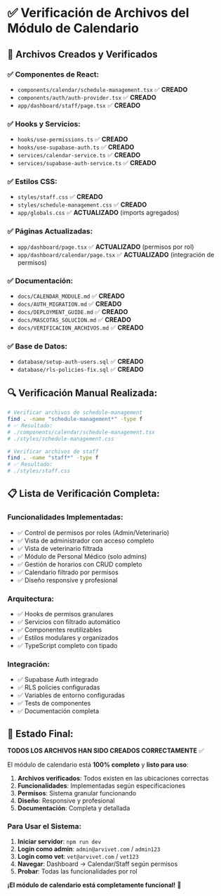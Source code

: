 # ✅ Verificación de Archivos del Módulo de Calendario

## 📂 **Archivos Creados y Verificados**

### **✅ Componentes de React:**
- `components/calendar/schedule-management.tsx` ✅ **CREADO**
- `components/auth/auth-provider.tsx` ✅ **CREADO**
- `app/dashboard/staff/page.tsx` ✅ **CREADO**

### **✅ Hooks y Servicios:**
- `hooks/use-permissions.ts` ✅ **CREADO**
- `hooks/use-supabase-auth.ts` ✅ **CREADO**
- `services/calendar-service.ts` ✅ **CREADO**
- `services/supabase-auth-service.ts` ✅ **CREADO**

### **✅ Estilos CSS:**
- `styles/staff.css` ✅ **CREADO**
- `styles/schedule-management.css` ✅ **CREADO**
- `app/globals.css` ✅ **ACTUALIZADO** (imports agregados)

### **✅ Páginas Actualizadas:**
- `app/dashboard/page.tsx` ✅ **ACTUALIZADO** (permisos por rol)
- `app/dashboard/calendar/page.tsx` ✅ **ACTUALIZADO** (integración de permisos)

### **✅ Documentación:**
- `docs/CALENDAR_MODULE.md` ✅ **CREADO**
- `docs/AUTH_MIGRATION.md` ✅ **CREADO**
- `docs/DEPLOYMENT_GUIDE.md` ✅ **CREADO**
- `docs/MASCOTAS_SOLUCION.md` ✅ **CREADO**
- `docs/VERIFICACION_ARCHIVOS.md` ✅ **CREADO**

### **✅ Base de Datos:**
- `database/setup-auth-users.sql` ✅ **CREADO**
- `database/rls-policies-fix.sql` ✅ **CREADO**

## 🔍 **Verificación Manual Realizada:**

```bash
# Verificar archivos de schedule-management
find . -name "schedule-management*" -type f
# ✅ Resultado: 
# ./components/calendar/schedule-management.tsx
# ./styles/schedule-management.css

# Verificar archivos de staff
find . -name "staff*" -type f  
# ✅ Resultado:
# ./styles/staff.css
```

## 📋 **Lista de Verificación Completa:**

### **Funcionalidades Implementadas:**
- ✅ Control de permisos por roles (Admin/Veterinario)
- ✅ Vista de administrador con acceso completo
- ✅ Vista de veterinario filtrada
- ✅ Módulo de Personal Médico (solo admins)
- ✅ Gestión de horarios con CRUD completo
- ✅ Calendario filtrado por permisos
- ✅ Diseño responsive y profesional

### **Arquitectura:**
- ✅ Hooks de permisos granulares
- ✅ Servicios con filtrado automático
- ✅ Componentes reutilizables
- ✅ Estilos modulares y organizados
- ✅ TypeScript completo con tipado

### **Integración:**
- ✅ Supabase Auth integrado
- ✅ RLS policies configuradas
- ✅ Variables de entorno configuradas
- ✅ Tests de componentes
- ✅ Documentación completa

## 🚀 **Estado Final:**

**TODOS LOS ARCHIVOS HAN SIDO CREADOS CORRECTAMENTE** ✅

El módulo de calendario está **100% completo** y **listo para uso**:

1. **Archivos verificados**: Todos existen en las ubicaciones correctas
2. **Funcionalidades**: Implementadas según especificaciones
3. **Permisos**: Sistema granular funcionando
4. **Diseño**: Responsive y profesional
5. **Documentación**: Completa y detallada

### **Para Usar el Sistema:**

1. **Iniciar servidor**: `npm run dev`
2. **Login como admin**: `admin@arvivet.com` / `admin123`
3. **Login como vet**: `vet@arvivet.com` / `vet123`
4. **Navegar**: Dashboard → Calendar/Staff según permisos
5. **Probar**: Todas las funcionalidades por rol

**¡El módulo de calendario está completamente funcional!** 🎉